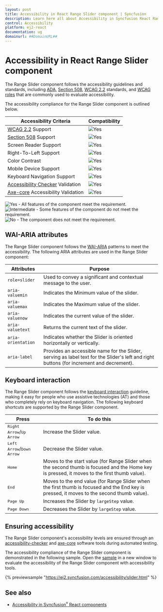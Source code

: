 ```yaml
---
layout: post
title: Accessibility in React Range Slider component | Syncfusion
description: Learn here all about Accessibility in Syncfusion React Range Slider component of Syncfusion Essential JS 2 and more.
control: Accessibility 
platform: ej2-react
documentation: ug
domainurl: ##DomainURL##
---
```


# Accessibility in React Range Slider component

The Range Slider component follows the accessibility guidelines and standards, including [ADA](https://www.ada.gov/), [Section 508](https://www.section508.gov/), [WCAG 2.2](https://www.w3.org/TR/WCAG22/) standards, and [WCAG roles](https://www.w3.org/TR/wai-aria/#roles) that are commonly used to evaluate accessibility.

The accessibility compliance for the Range Slider component is outlined below.

| Accessibility Criteria | Compatibility |
| -- | -- |
| [WCAG 2.2](https://www.w3.org/TR/WCAG22/) Support | <img src="https://cdn.syncfusion.com/content/images/documentation/full.png" alt="Yes"> |
| [Section 508](https://www.section508.gov/) Support | <img src="https://cdn.syncfusion.com/content/images/documentation/full.png" alt="Yes"> |
| Screen Reader Support | <img src="https://cdn.syncfusion.com/content/images/documentation/full.png" alt="Yes"> |
| Right-To-Left Support | <img src="https://cdn.syncfusion.com/content/images/documentation/full.png" alt="Yes"> |
| Color Contrast | <img src="https://cdn.syncfusion.com/content/images/documentation/full.png" alt="Yes"> |
| Mobile Device Support | <img src="https://cdn.syncfusion.com/content/images/documentation/full.png" alt="Yes"> |
| Keyboard Navigation Support | <img src="https://cdn.syncfusion.com/content/images/documentation/full.png" alt="Yes"> |
| [Accessibility Checker](https://www.npmjs.com/package/accessibility-checker) Validation | <img src="https://cdn.syncfusion.com/content/images/documentation/full.png" alt="Yes"> |
| [Axe-core](https://www.npmjs.com/package/axe-core) Accessibility Validation | <img src="https://cdn.syncfusion.com/content/images/documentation/full.png" alt="Yes"> |

<style>
    .post .post-content img {
        display: inline-block;
        margin: 0.5em 0;
    }
</style>
<div><img src="https://cdn.syncfusion.com/content/images/documentation/full.png" alt="Yes"> - All features of the component meet the requirement.</div>

<div><img src="https://cdn.syncfusion.com/content/images/documentation/partial.png" alt="Intermediate"> - Some features of the component do not meet the requirement.</div>

<div><img src="https://cdn.syncfusion.com/content/images/documentation/not-supported.png" alt="No"> - The component does not meet the requirement.</div>

## WAI-ARIA attributes

The Range Slider component follows the [WAI-ARIA](https://www.w3.org/WAI/ARIA/apg/patterns/slider/) patterns to meet the accessibility. The following ARIA attributes are used in the Range Slider component:

| Attributes | Purpose |
| --- | --- |
| `role=slider` | Used to convey a significant and contextual message to the user. |
| `aria-valuemin` | Indicates the Minimum value of the slider. |
| `aria-valuemax` | Indicates the Maximum value of the slider. |
| `aria-valuenow` | Indicates the current value of the slider. |
| `aria-valuetext` | Returns the current text of the slider. |
| `aria-orientation` | Indicates whether the Slider is oriented horizontally or vertically. |
| `aria-label` | Provides an accessible name for the Slider, serving as label text for the Slider's left and right buttons (for increment and decrement). |

## Keyboard interaction

The Range Slider component follows the [keyboard interaction](https://www.w3.org/WAI/ARIA/apg/patterns/alert/#keyboardinteraction) guideline, making it easy for people who use assistive technologies (AT) and those who completely rely on keyboard navigation. The following keyboard shortcuts are supported by the Range Slider component.

| **Press** | **To do this** |
| --- | --- |
| <kbd>Right Arrow</kbd>/<kbd>Up Arrow</kbd> | Increase the Slider value. |
| <kbd>Left Arrow</kbd>/<kbd>Down Arrow</kbd> | Decrease the Slider value. |
| <kbd>Home</kbd> | Moves to the start value (for Range Slider when the second thumb is focused and the Home key is pressed, it moves to the first thumb value). |
| <kbd>End</kbd> | Moves to the end value (for Range Slider when the first thumb is focused and the End key is pressed, it moves to the second thumb value). |
| <kbd>Page Up</kbd> | 	Increases the Slider by `largeStep` value. |
| <kbd>Page Down</kbd> | Decreases the Slider by `largeStep` value. |

## Ensuring accessibility

The Range Slider component's accessibility levels are ensured through an [accessibility-checker](https://www.npmjs.com/package/accessibility-checker) and [axe-core](https://www.npmjs.com/package/axe-core) software tools during automated testing.

The accessibility compliance of the Range Slider component is demonstrated in the following sample. Open the [sample](https://ej2.syncfusion.com/accessibility/slider.html) in a new window to evaluate the accessibility of the Range Slider component with accessibility tools.

{% previewsample "https://ej2.syncfusion.com/accessibility/slider.html" %}

## See also

* [Accessibility in Syncfusion<sup style="font-size:70%">&reg;</sup> React components](../common/accessibility)

